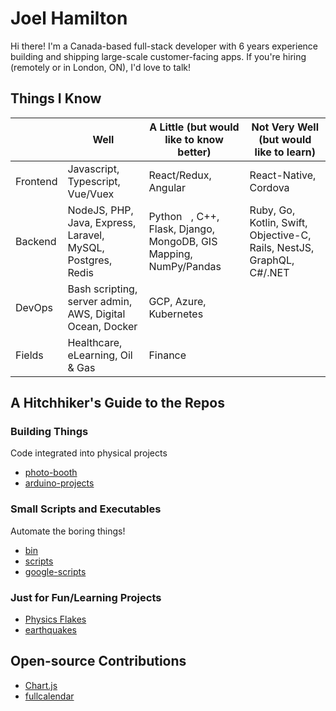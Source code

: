 # Joel Hamilton

Hi there! I'm a Canada-based full-stack developer with 6 years experience building and shipping large-scale customer-facing apps. If you're hiring (remotely or in London, ON), I'd love to talk!

## Things I Know
|          | Well                                                        | A Little (but would like to know better)         | Not Very Well (but would like to learn)                               |
|----------|-------------------------------------------------------------|--------------------------------------------------|-----------------------------------------------------------------------|
| Frontend | Javascript, Typescript, Vue/Vuex                            | React/Redux, Angular                             | React-Native, Cordova                                                 |
| Backend  | NodeJS, PHP, Java, Express, Laravel, MySQL, Postgres, Redis | Python <img src='https://raw.githubusercontent.com/joelhamilton5/joelhamilton5/master/icons/arduino/arduino-plain.svg' width='10'>, C++, Flask, Django, MongoDB, GIS Mapping, NumPy/Pandas | Ruby, Go, Kotlin, Swift, Objective-C, Rails, NestJS, GraphQL, C#/.NET |
| DevOps   | Bash scripting, server admin, AWS, Digital Ocean, Docker    | GCP, Azure, Kubernetes                           |                                                                       |
| Fields   | Healthcare, eLearning, Oil & Gas                            | Finance                                          |                                                                       |


## A Hitchhiker's Guide to the Repos
### Building Things
Code integrated into physical projects
- [photo-booth](https://github.com/joelhamilton5/photo-booth)
- [arduino-projects](https://github.com/joelhamilton5/arduino-projects)

### Small Scripts and Executables
Automate the boring things!
- [bin](https://github.com/joelhamilton5/bin)
- [scripts](https://github.com/joelhamilton5/scripts)
- [google-scripts](https://github.com/joelhamilton5/google-scripts)

### Just for Fun/Learning Projects
- [Physics Flakes](https://github.com/joelhamilton5/physics-flakes)
- [earthquakes](https://github.com/joelhamilton5/earthquakes)

## Open-source Contributions
- [Chart.js](https://github.com/chartjs/Chart.js)
- [fullcalendar](https://github.com/fullcalendar/fullcalendar)